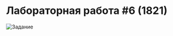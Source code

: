 # Лабораторная работа #6 (1821)

![Задание](https://github.com/slamach/prog-labs/blob/master/prog-lab6/doc/task.png?raw=true)
